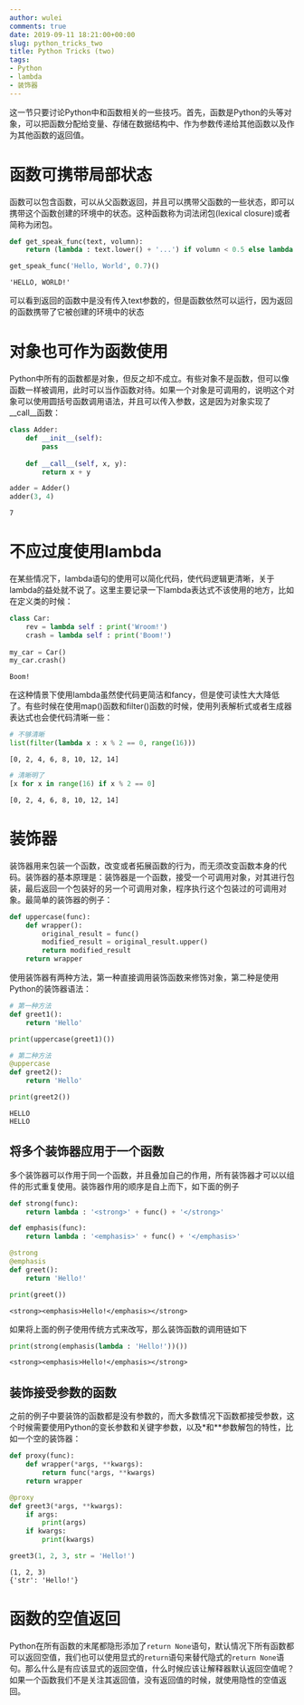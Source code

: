 ```yaml
---
author: wulei
comments: true
date: 2019-09-11 18:21:00+00:00
slug: python_tricks_two
title: Python Tricks (two)
tags:
- Python
- lambda
- 装饰器
---
```


这一节只要讨论Python中和函数相关的一些技巧。首先，函数是Python的头等对象，可以把函数分配给变量、存储在数据结构中、作为参数传递给其他函数以及作为其他函数的返回值。

# 函数可携带局部状态

函数可以包含函数，可以从父函数返回，并且可以携带父函数的一些状态，即可以携带这个函数创建的环境中的状态。这种函数称为词法闭包(lexical closure)或者简称为闭包。


```python
def get_speak_func(text, volumn):
    return (lambda : text.lower() + '...') if volumn < 0.5 else lambda : text.upper() + '!'
```


```python
get_speak_func('Hello, World', 0.7)()
```




    'HELLO, WORLD!'



可以看到返回的函数中是没有传入text参数的，但是函数依然可以运行，因为返回的函数携带了它被创建的环境中的状态

# 对象也可作为函数使用

Python中所有的函数都是对象，但反之却不成立。有些对象不是函数，但可以像函数一样被调用，此时可以当作函数对待。如果一个对象是可调用的，说明这个对象可以使用圆括号函数调用语法，并且可以传入参数，这是因为对象实现了\_\_call\_\_函数：


```python
class Adder:
    def __init__(self):
        pass
    
    def __call__(self, x, y):
        return x + y
```


```python
adder = Adder()
adder(3, 4)
```




    7



# 不应过度使用lambda

在某些情况下，lambda语句的使用可以简化代码，使代码逻辑更清晰，关于lambda的益处就不说了。这里主要记录一下lambda表达式不该使用的地方，比如在定义类的时候：


```python
class Car:
    rev = lambda self : print('Wroom!')
    crash = lambda self : print('Boom!')
    
my_car = Car()
my_car.crash()
```

    Boom!


在这种情景下使用lambda虽然使代码更简洁和fancy，但是使可读性大大降低了。有些时候在使用map()函数和filter()函数的时候，使用列表解析式或者生成器表达式也会使代码清晰一些：


```python
# 不够清晰
list(filter(lambda x : x % 2 == 0, range(16)))
```




    [0, 2, 4, 6, 8, 10, 12, 14]




```python
# 清晰明了
[x for x in range(16) if x % 2 == 0]
```




    [0, 2, 4, 6, 8, 10, 12, 14]



# 装饰器

装饰器用来包装一个函数，改变或者拓展函数的行为，而无须改变函数本身的代码。装饰器的基本原理是：装饰器是一个函数，接受一个可调用对象，对其进行包装，最后返回一个包装好的另一个可调用对象，程序执行这个包装过的可调用对象。最简单的装饰器的例子：


```python
def uppercase(func):
    def wrapper():
        original_result = func()
        modified_result = original_result.upper()
        return modified_result
    return wrapper
```

使用装饰器有两种方法，第一种直接调用装饰函数来修饰对象，第二种是使用Python的装饰器语法：


```python
# 第一种方法
def greet1():
    return 'Hello'

print(uppercase(greet1)())

# 第二种方法
@uppercase
def greet2():
    return 'Hello'

print(greet2())
```

    HELLO
    HELLO


## 将多个装饰器应用于一个函数

多个装饰器可以作用于同一个函数，并且叠加自己的作用，所有装饰器才可以以组件的形式重复使用。装饰器作用的顺序是自上而下，如下面的例子


```python
def strong(func):
    return lambda : '<strong>' + func() + '</strong>'

def emphasis(func):
    return lambda : '<emphasis>' + func() + '</emphasis>'
```


```python
@strong
@emphasis
def greet():
    return 'Hello!'

print(greet())
```

    <strong><emphasis>Hello!</emphasis></strong>


如果将上面的例子使用传统方式来改写，那么装饰函数的调用链如下


```python
print(strong(emphasis(lambda : 'Hello!'))())
```

    <strong><emphasis>Hello!</emphasis></strong>


## 装饰接受参数的函数

之前的例子中要装饰的函数都是没有参数的，而大多数情况下函数都接受参数，这个时候需要使用Python的变长参数和关键字参数，以及\*和\*\*参数解包的特性，比如一个空的装饰器：


```python
def proxy(func):
    def wrapper(*args, **kwargs):
        return func(*args, **kwargs)
    return wrapper

@proxy
def greet3(*args, **kwargs):
    if args:
        print(args)
    if kwargs:
        print(kwargs)

greet3(1, 2, 3, str = 'Hello!')
```

    (1, 2, 3)
    {'str': 'Hello!'}


# 函数的空值返回

Python在所有函数的末尾都隐形添加了`return None`语句，默认情况下所有函数都可以返回空值，我们也可以使用显式的`return`语句来替代隐式的`return None`语句。那么什么是有应该显式的返回空值，什么时候应该让解释器默认返回空值呢？如果一个函数我们不是关注其返回值，没有返回值的时候，就使用隐性的空值返回。
